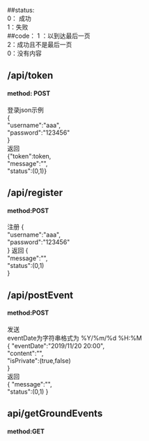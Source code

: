 ##status:  
0： 成功   
1：失败  
##code：
1 ：以到达最后一页  
2：成功且不是最后一页  
0：没有内容
## /api/token
#### method: POST
登录json示例  
{  
    "username":"aaa",  
    "password":"123456"  
}  
返回  
{"token":token,  
"message":"",  
"status":(0,1)}
## /api/register
#### method:POST
注册
{  
    "username":"aaa",  
    "password":"123456"  
} 
返回
{  
"message":"",  
"status":(0,1)    
}
## /api/postEvent
#### method:POST
发送  
eventDate为字符串格式为 %Y/%m/%d %H:%M    
{
"eventDate":"2019/11/20 20:00",  
"content":"",  
"isPrivate":(true,false)  
}  
返回  
{
"message":"",  
"status":(0,1)
}
## api/getGroundEvents
#### method:GET
